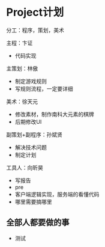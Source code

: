 # Project计划

分工：程序，策划，美术

主程：卞证

- 代码实现

主策划：林傲

- 制定游戏规则
- 写规则流程，一定要详细

美术：徐天元

- 修改素材，制作南科大元素的棋牌
- 后期修改UI

副策划+副程序：孙斌贤

- 解决技术问题
- 制定计划

工具人：向昕昊

- 写报告
- pre
- 客户端逻辑实现，服务端的看懂代码
- 哪里需要搞哪里



## 全部人都要做的事

- 测试

